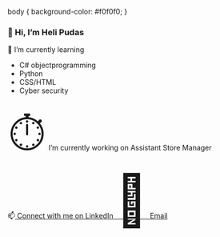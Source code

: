 
body {
    background-color: #f0f0f0;
}

<h3>👋 Hi, I’m Heli Pudas</h3>

 🌱 I’m currently learning
   - C# objectprogramming
   - Python
   - CSS/HTML
   - Cyber security
  
 <span style='font-size:100px;'>&#9201;</span> I’m currently working on Assistant Store Manager 

 📫<a href="https://www.linkedin.com/in/heli-pudas-b48785226/">
  <i class="fab fa-linkedin"></i> Connect with me on LinkedIn
<span style='font-size:100px;'>&#128221;</span> <a href="mailto:heli.pudas@hotmail.com" class="icon solid fa-envelope"><span class="label">Email</span></a></li>
</a>


<!---
HeliPu/HeliPu is a ✨ special ✨ repository because its `README.md` (this file) appears on your GitHub profile.
You can click the Preview link to take a look at your changes.
--->

